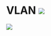 # VLAN ![](https://komarev.com/ghpvc/?username=vlan3ik&color=grey)
![](https://media.discordapp.net/attachments/920374844359573544/1015932515007078430/CGNSDLgkbFo.jpg?width=442&height=423)
